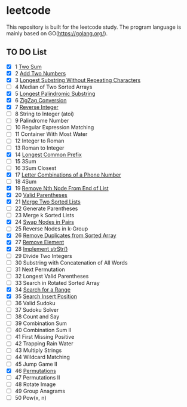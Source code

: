 # leetcode
This repository is built for the leetcode study. The program language is mainly based on GO(https://golang.org/).

## TO DO List

- [x] 1 [Two Sum](https://github.com/ZacharyChang/leetcode/blob/master/problem1.go)
- [x] 2 [Add Two Numbers](https://github.com/ZacharyChang/leetcode/blob/master/problem2.go)
- [x] 3 [Longest Substring Without Repeating Characters](https://github.com/ZacharyChang/leetcode/blob/master/problem3.go)
- [ ] 4 Median of Two Sorted Arrays
- [x] 5 [Longest Palindromic Substring](https://github.com/ZacharyChang/leetcode/blob/master/problem5.go)
- [x] 6 [ZigZag Conversion](https://github.com/ZacharyChang/leetcode/blob/master/problem6.go)
- [x] 7 [Reverse Integer](https://github.com/ZacharyChang/leetcode/blob/master/problem7.go)
- [ ] 8 String to Integer (atoi)
- [ ] 9 Palindrome Number
- [ ] 10 Regular Expression Matching
- [ ] 11 Container With Most Water
- [ ] 12 Integer to Roman
- [ ] 13 Roman to Integer
- [x] 14 [Longest Common Prefix](https://github.com/ZacharyChang/leetcode/blob/master/problem14.go)
- [ ] 15 3Sum
- [ ] 16 3Sum Closest
- [x] 17 [Letter Combinations of a Phone Number](https://github.com/ZacharyChang/leetcode/blob/master/problem17.go)
- [ ] 18 4Sum
- [x] 19 [Remove Nth Node From End of List](https://github.com/ZacharyChang/leetcode/blob/master/problem19.go)
- [x] 20 [Valid Parentheses](https://github.com/ZacharyChang/leetcode/blob/master/problem20.go)
- [x] 21 [Merge Two Sorted Lists](https://github.com/ZacharyChang/leetcode/blob/master/problem21.go)
- [ ] 22 Generate Parentheses
- [ ] 23 Merge k Sorted Lists
- [x] 24 [Swap Nodes in Pairs](https://github.com/ZacharyChang/leetcode/blob/master/problem24.go)
- [ ] 25 Reverse Nodes in k-Group
- [x] 26 [Remove Duplicates from Sorted Array](https://github.com/ZacharyChang/leetcode/blob/master/problem26.go)
- [x] 27 [Remove Element](https://github.com/ZacharyChang/leetcode/blob/master/problem27.go)
- [x] 28 [Implement strStr()](https://github.com/ZacharyChang/leetcode/blob/master/problem28.go)
- [ ] 29 Divide Two Integers
- [ ] 30 Substring with Concatenation of All Words
- [ ] 31 Next Permutation
- [ ] 32 Longest Valid Parentheses
- [ ] 33 Search in Rotated Sorted Array
- [x] 34 [Search for a Range](https://github.com/ZacharyChang/leetcode/blob/master/problem34.go)
- [x] 35 [Search Insert Position](https://github.com/ZacharyChang/leetcode/blob/master/problem35.go)
- [ ] 36 Valid Sudoku
- [ ] 37 Sudoku Solver
- [ ] 38 Count and Say
- [ ] 39 Combination Sum
- [ ] 40 Combination Sum II
- [ ] 41 First Missing Positive
- [ ] 42 Trapping Rain Water
- [ ] 43 Multiply Strings
- [ ] 44 Wildcard Matching
- [ ] 45 Jump Game II
- [x] 46 [Permutations](https://github.com/ZacharyChang/leetcode/blob/master/problem46.go)
- [ ] 47 Permutations II
- [ ] 48 Rotate Image
- [ ] 49 Group Anagrams
- [ ] 50 Pow(x, n)
